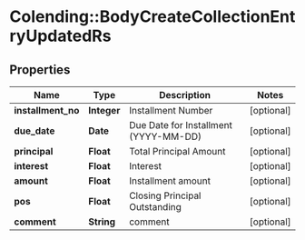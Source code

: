 # Colending::BodyCreateCollectionEntryUpdatedRs

## Properties
Name | Type | Description | Notes
------------ | ------------- | ------------- | -------------
**installment_no** | **Integer** | Installment Number | [optional] 
**due_date** | **Date** | Due Date for Installment (YYYY-MM-DD) | [optional] 
**principal** | **Float** | Total Principal Amount | [optional] 
**interest** | **Float** | Interest | [optional] 
**amount** | **Float** | Installment amount | [optional] 
**pos** | **Float** | Closing Principal Outstanding | [optional] 
**comment** | **String** | comment | [optional] 

